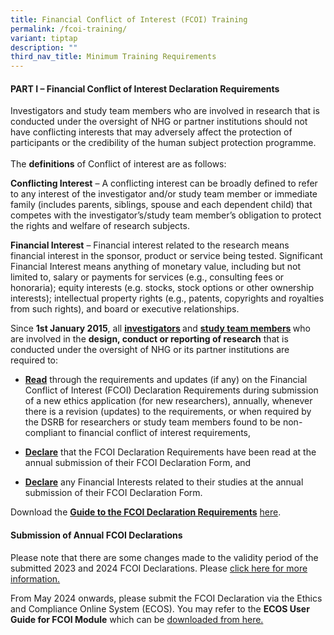 ```yaml
---
title: Financial Conflict of Interest (FCOI) Training
permalink: /fcoi-training/
variant: tiptap
description: ""
third_nav_title: Minimum Training Requirements
---
```

<h4><strong>PART I&nbsp;–&nbsp;Financial Conflict of Interest Declaration Requirements&nbsp;</strong></h4>
<p>Investigators and study team members who are involved in research that
is conducted under the oversight of NHG or partner institutions should
not have conflicting interests that may adversely affect the protection
of participants or the credibility of the human subject protection programme.
<br>
<br>The <strong>definitions</strong> of Conflict of interest are as follows:&nbsp;</p>
<p><strong>Conflicting Interest</strong> – A conflicting interest can be broadly
defined to refer to any interest of the investigator and/or study team
member or immediate family (includes parents, siblings, spouse and each
dependent child) that competes with the investigator’s/study team member’s
obligation to protect the rights and welfare of research subjects.</p>
<p><strong>Financial Interest</strong> – Financial interest related to the
research means financial interest in the sponsor, product or service being
tested. Significant Financial Interest means anything of monetary value,
including but not limited to, salary or payments for services (e.g., consulting
fees or honoraria); equity interests (e.g. stocks, stock options or other
ownership interests); intellectual property rights (e.g., patents, copyrights
and royalties from such rights), and board or executive relationships.</p>
<p>Since <strong>1st January 2015</strong>, all <strong><u>investigators</u> </strong>and <strong><u>study team members</u> </strong>who
are involved in the <strong>design, conduct or reporting of research</strong> that
is conducted under the oversight of NHG or its partner institutions are
required to:</p>
<ul data-tight="true" class="tight">
<li>
<p><strong><u>Read</u></strong> through the requirements and updates (if any)
on the Financial Conflict of Interest (FCOI) Declaration&nbsp;Requirements
during submission of a new ethics application (for new researchers), annually,
whenever there is a revision (updates) to the requirements, or when required
by the DSRB for researchers or study team members found to be non-compliant
to financial conflict of interest requirements,&nbsp;&nbsp;&nbsp;&nbsp;</p>
</li>
<li>
<p><strong><u>Declare</u></strong> that the FCOI Declaration Requirements&nbsp;have
been read at the annual submission of their FCOI Declaration Form, and</p>
</li>
<li>
<p><strong><u>Declare</u></strong> any Financial Interests related to their
studies at the annual submission of their FCOI Declaration Form.</p>
<p></p>
</li>
</ul>
<p>Download the <strong><a href="/files/FCOI Files/FCOI_Guide_v020724_Cleaned.pdf" rel="noopener noreferrer nofollow" target="_blank">Guide to the FCOI Declaration Requirements</a></strong>
<a href="/files/FCOI Files/FCOI_Guide_v020724_Cleaned.pdf" rel="noopener noreferrer nofollow" target="_blank">here</a>.</p>
<p></p>
<h4><strong>Submission of Annual FCOI Declarations</strong></h4>
<p>Please note that there are some changes made to the validity period of
the submitted 2023 and 2024 FCOI Declarations. Please <a href="/files/FCOI Files/DSRB_291223_Adjustments_to_FCOI_Declaration_Cycle_2023_2025.pdf" rel="noopener noreferrer nofollow" target="_blank">click here for more information.</a>
</p>
<p>From May 2024 onwards, please submit the FCOI Declaration via the Ethics
and Compliance Online System (ECOS). You may refer to the <strong>ECOS User Guide for FCOI Module</strong> which
can be <a href="https://ecossupport.gri.nhg.com.sg/userguides/" rel="noopener nofollow" target="_blank">downloaded from here.</a>
</p>
<p>&nbsp;</p>
<p></p>
<p></p>
<p></p>
<p></p>
<p></p>
<p></p>